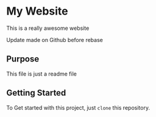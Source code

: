 # My Website

This is a really awesome website

Update made on Github before rebase

## Purpose
This file is just a readme file

## Getting Started
To Get started with this project, just `clone` this repository.

